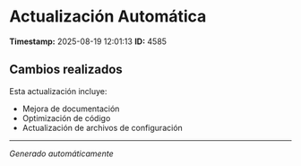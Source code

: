 # Actualización Automática

**Timestamp:** 2025-08-19 12:01:13
**ID:** 4585

## Cambios realizados

Esta actualización incluye:
- Mejora de documentación
- Optimización de código
- Actualización de archivos de configuración

---
*Generado automáticamente*
